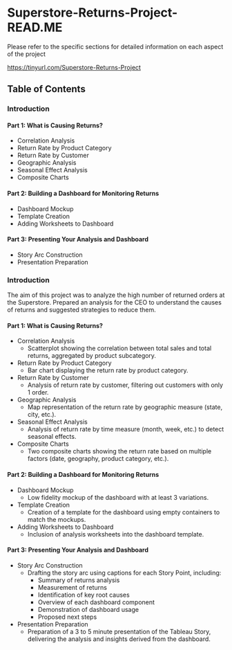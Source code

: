 # Superstore-Returns-Project-READ.ME
Please refer to the specific sections for detailed information on each aspect of the project

https://tinyurl.com/Superstore-Returns-Project
## Table of Contents
### Introduction
#### Part 1: What is Causing Returns?
* Correlation Analysis
* Return Rate by Product Category
* Return Rate by Customer
* Geographic Analysis
* Seasonal Effect Analysis
* Composite Charts
#### Part 2: Building a Dashboard for Monitoring Returns
* Dashboard Mockup
* Template Creation
* Adding Worksheets to Dashboard
#### Part 3: Presenting Your Analysis and Dashboard
* Story Arc Construction
* Presentation Preparation


### Introduction
The aim of this project was to analyze the high number of returned orders at the Superstore. Prepared an analysis for the CEO to understand the causes of returns and suggested strategies to reduce them.

#### Part 1: What is Causing Returns?
* Correlation Analysis
  * Scatterplot showing the correlation between total sales and total returns, aggregated by product subcategory.
* Return Rate by Product Category
  * Bar chart displaying the return rate by product category.
* Return Rate by Customer
  * Analysis of return rate by customer, filtering out customers with only 1 order.
* Geographic Analysis
  * Map representation of the return rate by geographic measure (state, city, etc.).
* Seasonal Effect Analysis
  * Analysis of return rate by time measure (month, week, etc.) to detect seasonal effects.
* Composite Charts
  * Two composite charts showing the return rate based on multiple factors (date, geography, product category, etc.).
#### Part 2: Building a Dashboard for Monitoring Returns
* Dashboard Mockup
  * Low fidelity mockup of the dashboard with at least 3 variations.
* Template Creation
  * Creation of a template for the dashboard using empty containers to match the mockups.
* Adding Worksheets to Dashboard
  * Inclusion of analysis worksheets into the dashboard template.
#### Part 3: Presenting Your Analysis and Dashboard
* Story Arc Construction
  * Drafting the story arc using captions for each Story Point, including:
    * Summary of returns analysis
    * Measurement of returns
    * Identification of key root causes
    * Overview of each dashboard component
    * Demonstration of dashboard usage
    * Proposed next steps
* Presentation Preparation
  * Preparation of a 3 to 5 minute presentation of the Tableau Story, delivering the analysis and insights derived from the dashboard.





